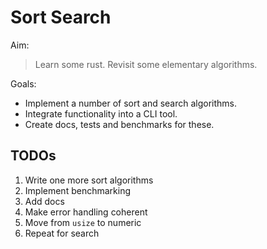 # Sort Search 

Aim:

> Learn some rust. Revisit some elementary algorithms.

Goals: 

* Implement a number of sort and search algorithms.
* Integrate functionality into a CLI tool.
* Create docs, tests and benchmarks for these. 

## TODOs 

1. Write one more sort algorithms 
2. Implement benchmarking
3. Add docs 
4. Make error handling coherent
5. Move from `usize` to numeric 
6. Repeat for search
